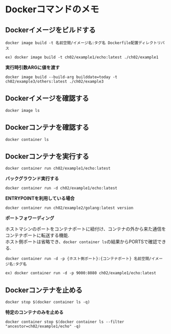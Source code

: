 # Dockerコマンドのメモ

## Dockerイメージをビルドする
```
docker image build -t 名前空間/イメージ名:タグ名 Dockerfile配置ディレクトリパス
```

```
ex) docker image build -t ch02/example1/echo:latest ./ch02/example1
```

**実行時引数ARGに値を渡す**
```
docker image build --build-arg builddate=today -t ch02/example3/others:latest ./ch02/example3
```

## Dockerイメージを確認する
```
docker image ls
```

## Dockerコンテナを確認する
```
docker container ls
```

## Dockerコンテナを実行する
```
docker container run ch02/example1/echo:latest
```

**バックグラウンド実行する**
```
docker container run -d ch02/example1/echo:latest
```

**ENTRYPOINTを利用している場合**
```
docker container run ch02/example2/golang:latest version
```

**ポートフォワーディング**

ホストマシンのポートをコンテナポートに紐付け、コンテナの外から来た通信をコンテナポートに転送する機能.  
ホスト側ポートは省略でき、`docker container ls`の結果からPORTSで確認できる.
```
docker container run -d -p {ホスト側ポート}:{コンテナポート} 名前空間/イメージ名:タグ名
```

```
ex) docker container run -d -p 9000:8080 ch02/example1/echo:latest
```

## Dockerコンテナを止める
```
docker stop $(docker container ls -q)
```

**特定のコンテナのみを止める**
```
docker container stop $(docker container ls --filter "ancestor=ch02/example1/echo" -q)
```
